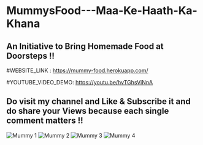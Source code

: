 # MummysFood---Maa-Ke-Haath-Ka-Khana
## An Initiative to Bring Homemade Food at Doorsteps !!

#WEBSITE_LINK : https://mummy-food.herokuapp.com/

#YOUTUBE_VIDEO_DEMO: https://youtu.be/hvTGhsViNnA

## Do visit my channel and Like & Subscribe it and do share your Views because each single comment matters !!

![Mummy 1](https://user-images.githubusercontent.com/45869380/117172212-3601b980-ade9-11eb-8b59-ca24b49c512f.png)
![Mummy 2](https://user-images.githubusercontent.com/45869380/117172223-39954080-ade9-11eb-86ab-a84711535275.png)
![Mummy 3](https://user-images.githubusercontent.com/45869380/117172246-3e59f480-ade9-11eb-9a4d-6fa2e0b70e19.png)
![Mummy 4](https://user-images.githubusercontent.com/45869380/117172262-431ea880-ade9-11eb-96b5-c78c226ccbca.png)
